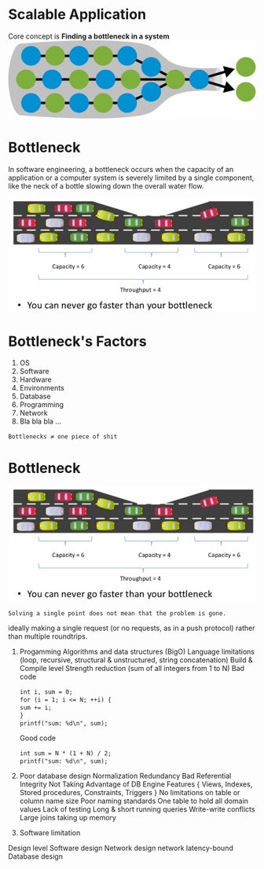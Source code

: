 # Scalable Application

Core concept is **Finding a bottleneck in a system**
![img](/images/bottleneck.PNG)

# Bottleneck
In software engineering, a bottleneck occurs when the capacity of an application or a computer system is severely limited by a single component, like the neck of a bottle slowing down the overall water flow. 

![img](/images/bottleneck_visualization.PNG)

# Bottleneck's Factors
1. OS
1. Software
1. Hardware
1. Environments
1. Database
1. Programming
1. Network
1. Bla bla bla ...

```
Bottlenecks ≠ one piece of shit
```

# Bottleneck
![img](/images/bottleneck_visualization.PNG)
```
Solving a single point does not mean that the problem is gone.
```


ideally making a single request (or no requests, as in a push protocol) rather than multiple roundtrips.

1. Progamming
    Algorithms and data structures (BigO)
    Language limitations (loop, recursive, structural & unstructured, string concatenation)
    Build & Compile level
    Strength reduction (sum of all integers from 1 to N)
    Bad code
    ```
    int i, sum = 0;
    for (i = 1; i <= N; ++i) {
    sum += i;
    }
    printf("sum: %d\n", sum);
    ```
    Good code
    ```
    int sum = N * (1 + N) / 2;
    printf("sum: %d\n", sum);
    ```

1. Poor database design
        Normalization
        Redundancy
        Bad Referential Integrity
        Not Taking Advantage of DB Engine Features { Views, Indexes, Stored procedures, Constraints, Triggers }
        No limitations on table or column name size
        Poor naming standards
        One table to hold all domain values
        Lack of testing
            Long & short running queries
            Write-write conflicts
            Large joins taking up memory

1. Software limitation


Design level
    Software design
    Network design
        network latency-bound
    Database design
